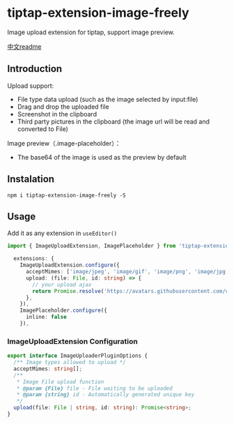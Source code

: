 # tiptap-extension-image-freely

Image upload extension for tiptap, support image preview.

[中文readme](./README.zh.md)

## Introduction

Upload support:

- File type data upload (such as the image selected by input:file)
- Drag and drop the uploaded file
- Screenshot in the clipboard
- Third party pictures in the clipboard (the image url will be read and converted to File)

Image preview（.image-placeholder）：

- The base64 of the image is used as the preview by default

## Instalation

`npm i tiptap-extension-image-freely -S`

## Usage

Add it as any extension in `useEditor()`

```ts
import { ImageUploadExtension, ImagePlaceholder } from 'tiptap-extension-image-freely'

  extensions: {
    ImageUploadExtension.configure({
      acceptMimes: ['image/jpeg', 'image/gif', 'image/png', 'image/jpg'],
      upload: (file: File, id: string) => {
        // your upload ajax
        return Promise.resolve('https://avatars.githubusercontent.com/u/112541088')
      },
    }),
    ImagePlaceholder.configure({
      inline: false
    }),
```

### ImageUploadExtension Configuration

```ts
export interface ImageUploaderPluginOptions {
  /** Image types allowed to upload */
  acceptMimes: string[];
  /**
   * Image File upload function
   * @param {File} file - File waiting to be uploaded
   * @param {string} id - Automatically generated unique key
   */
  upload(file: File | string, id: string): Promise<string>;
}
```
